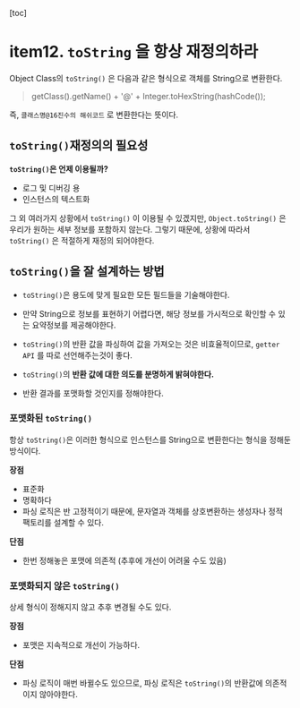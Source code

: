 [toc]

# item12. `toString` 을 항상 재정의하라

Object Class의 `toString()` 은 다음과 같은 형식으로 객체를 String으로 변환한다.

> getClass().getName() + '@' + Integer.toHexString(hashCode());

즉, `클래스명@16진수의 해쉬코드` 로 변환한다는 뜻이다. 



## `toString()`재정의의 필요성

**`toString()`은 언제 이용될까?**

* 로그 및 디버깅 용
* 인스턴스의 텍스트화 



그 외 여러가지 상황에서 `toString()` 이 이용될 수 있겠지만, `Object.toString()`  은 우리가 원하는 세부 정보를 포함하지 않는다. 그렇기 때문에, 상황에 따라서 `toString()` 은 적절하게 재정의 되어야한다.



## `toString()`을 잘 설계하는 방법

* `toString()`은 용도에 맞게 필요한 모든 필드들을 기술해야한다.

* 만약 String으로 정보를 표현하기 어렵다면, 해당 정보를 가시적으로 확인할 수 있는 요약정보를 제공해야한다.
* `toString()`의 반환 값을 파싱하여 값을 가져오는 것은 비효율적이므로, `getter API` 를 따로 선언해주는것이 좋다.
* `toString()`의 **반환 값에 대한 의도를 분명하게 밝혀야한다.**

* 반환 결과를 포맷화할 것인지를 정해야한다.

	

### 포맷화된 `toString()`

항상 `toString()`은 이러한 형식으로 인스턴스를 String으로 변환한다는 형식을 정해둔 방식이다.



**장점**

* 표준화
* 명확하다
* 파싱 로직은 반 고정적이기 때문에, 문자열과 객체를 상호변환하는 생성자나 정적 팩토리를 설계할 수 있다.



**단점**

* 한번 정해놓은 포맷에 의존적 (추후에 개선이 어려울 수도 있음)



### 포맷화되지 않은 `toString()`

상세 형식이 정해지지 않고 추후 변경될 수도 있다.



**장점**

* 포맷은 지속적으로 개선이 가능하다.



**단점**

* 파싱 로직이 매번 바뀔수도 있으므로, 파싱 로직은 `toString()`의 반환값에 의존적이지 않아야한다.